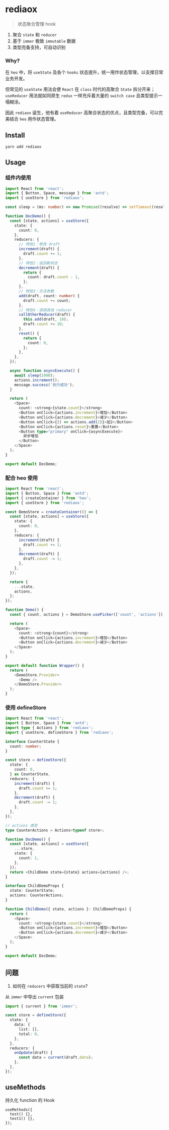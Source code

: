 # rediaox

> 状态聚合管理 hook

1. 聚合 `state` 和 `reducer`
1. 基于 `immer` 极致 `immutable` 数据
1. 类型完备支持，可自动识别

### Why?

在 `heo` 中，将 `useState` 及各个 `hooks` 状态提升，统一用作状态管理，以支撑日常业务开发。

但常见的 `useState` 用法会使 `React` 在 `class` 时代的高聚合 `State` 拆分开来；`useReducer` 用法就如同原生 `redux` 一样充斥着大量的 `switch case` 且类型提示一塌糊涂。

因此 `rediaox` 诞生，他有着 `useReducer` 高聚合状态的优点，且类型完备，可以完美结合 `heo` 用作状态管理。

## Install

```bash
yarn add rediaox
```

## Usage

### 组件内使用

```typescript
import React from 'react';
import { Button, Space, message } from 'antd';
import { useStore } from 'rediaox';

const sleep = (ms: number) => new Promise((resolve) => setTimeout(resolve, ms));

function DocDemo() {
  const [state, actions] = useStore({
    state: {
      count: 0,
    },
    reducers: {
      // 特性1：修改 draft
      increment(draft) {
        draft.count += 1;
      },
      // 特性2：返回新状态
      decrement(draft) {
        return {
          count: draft.count - 1,
        };
      },
      // 特性3：方法参数
      add(draft, count: number) {
        draft.count += count;
      },
      // 特性4：调用其他 reducer
      callOtherReducer(draft) {
        this.add(draft, 10);
        draft.count += 10;
      },
      reset() {
        return {
          count: 0,
        };
      },
    },
  });

  async function asyncExecute() {
    await sleep(1000);
    actions.increment();
    message.success('执行成功');
  }

  return (
    <Space>
      count: <strong>{state.count}</strong>
      <Button onClick={actions.increment}>增加</Button>
      <Button onClick={actions.decrement}>减少</Button>
      <Button onClick={() => actions.add(2)}>加2</Button>
      <Button onClick={actions.reset}>重置</Button>
      <Button type="primary" onClick={asyncExecute}>
        异步增加
      </Button>
    </Space>
  );
}

export default DocDemo;
```

### 配合 heo 使用

```typescript
import React from 'react';
import { Button, Space } from 'antd';
import { createContainer } from 'heo';
import { useStore } from 'rediaox';

const DemoStore = createContainer(() => {
  const [state, actions] = useStore({
    state: {
      count: 0,
    },
    reducers: {
      increment(draft) {
        draft.count += 1;
      },
      decrement(draft) {
        draft.count -= 1;
      },
    },
  });

  return {
    ...state,
    actions,
  };
});

function Demo() {
  const { count, actions } = DemoStore.usePicker(['count', 'actions']);

  return (
    <Space>
      count: <strong>{count}</strong>
      <Button onClick={actions.increment}>增加</Button>
      <Button onClick={actions.decrement}>减少</Button>
    </Space>
  );
}

export default function Wrapper() {
  return (
    <DemoStore.Provider>
      <Demo />
    </DemoStore.Provider>
  );
}
```

### 使用 defineStore

```typescript
import React from 'react';
import { Button, Space } from 'antd';
import type { Actions } from 'rediaox';
import { useStore, defineStore } from 'rediaox';

interface CounterState {
  count: number;
}

const store = defineStore({
  state: {
    count: 0,
  } as CounterState,
  reducers: {
    increment(draft) {
      draft.count += 1;
    },
    decrement(draft) {
      draft.count -= 1;
    },
  },
});

// actions 类型
type CounterActions = Actions<typeof store>;

function DocDemo() {
  const [state, actions] = useStore({
    ...store,
    state: {
      count: 1,
    },
  });
  return <ChildDemo state={state} actions={actions} />;
}

interface ChildDemoProps {
  state: CounterState;
  actions: CounterActions;
}

function ChildDemo({ state, actions }: ChildDemoProps) {
  return (
    <Space>
      count: <strong>{state.count}</strong>
      <Button onClick={actions.increment}>增加</Button>
      <Button onClick={actions.decrement}>减少</Button>
    </Space>
  );
}

export default DocDemo;
```

## 问题

1. 如何在 `reducers` 中获取当前的 `state`?

从 `immer` 中导出 `current` 包装

```typescript
import { current } from 'immer';

const store = defineStore({
  state: {
    data: {
      list: [],
      total: 0,
    },
  },
  reducers: {
    onUpdate(draft) {
      const data = current(draft.data);
    },
  },
});
```

## useMethods

持久化 function 的 Hook

```tsx
useMethods({
  test() {},
  test1() {},
});
```

